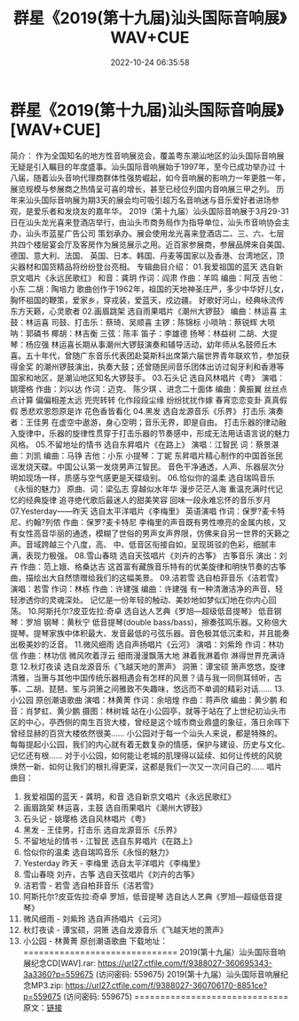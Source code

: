 ﻿---
title: 群星《2019(第十九届)汕头国际音响展》WAV+CUE
date: 2022-10-24 06:35:58
categories: 试音碟、非卖品、发烧碟
tags: 华语中文
---
# 群星《2019(第十九届)汕头国际音响展》[WAV+CUE]

简介：
作为全国知名的地方性音响展览会，覆盖粤东潮汕地区的汕头国际音响展无疑是引入瞩目的年度盛事。汕头国际音响展始于1997年，至今已成功举办过
十八届，随着汕头音响代理商群体性强势崛起，如今音响展的影响力一年更胜一年，展览规模与参展商之热情呈可喜的增长，甚至已经位列国内音响展三甲之列。
历年来汕头国际音响展为期3天的展会均可吸引超万名音响迷与音乐爱好者进场参观，是爱乐者和发烧友的嘉年华。
2019（第十九届）汕头国际音响展于3月29-31日在汕头龙光喜来登酒店举行，由汕头市商务局作为指导单位，汕头市音响协会主办，汕头市蓝星广告公司
策划承办。展会使用龙光喜来登酒店二、三、六、七层共四个楼层宴会厅及客房作为展览展示之用。近百家参展商，参展品牌来自美国、德国、意大利、法国、
英国、日本、韩国、丹麦等国家以及香港、台湾地区，顶尖器材和国货精品将纷纷登台亮相。
专辑曲目介绍：
01.我爱祖国的蓝天 选自新京文唱片《永远民歌红》
和音：龚玥
作词：阎肃
作曲：羊鸣
编曲：阿茂
吉他：小东
二胡：陶培力
歌曲创作于1962年，祖国的天地神圣庄严，多少中华好儿女，胸怀祖国的鞭策，爱家乡，穿戎装，爱蓝天，戍边疆。
好歌好河山，经典咏流传
东方天籁，心灵歌者
02.画眉跳架 选自雨果唱片《潮州大锣鼓》
编曲：林运喜
主鼓：林运喜
司鼓、打击乐：蔡琦、吴顺喜
主锣：陈锦标
小唢呐：蔡锐辉
大唢呐：郭磷书
椰胡：林吉衡
三弦：陈丰
笛子：李雄德
扬琴：林益树
二胡、大提琴：杨应强
林运喜长期从事潮州大锣鼓演奏和辅导活动，幼年师从名鼓师丘木喜。五十年代，曾随广东音乐代表团赴莫斯科出席第六届世界青年联欢节，参加获得金奖
的潮州锣鼓演出，执奏大鼓；还曾随民间音乐团体出访过匈牙利和香港等国家和地区，是潮汕地区知名大锣鼓手。
03.石头记 选自风林唱片《粤》
演唱：姚璎格
作曲：刘以达
作词：迈克、 陈少琪 、进念二十面体
编曲：黄振翼
丝丝点点计算 偏偏相差太远
兜兜转转 化作段段尘缘
纷纷扰扰作嫁 春宵恋恋变卦
真真假假 悉悲欢恩怨原是诈
花色香皆看化
04.黑发 选自龙源音乐《乐界》
打击乐
演奏者：王佳男
在虚空中遨游，身心空明；音乐无界，即是自由。
打击乐器的律动融入旋律中，乐器的旋律性贯穿于打击乐器的节奏感中，形成无法用话语言说的魅力风格。
05.不留地址的情书 选自东昇唱片《在路上》
演唱：江智民
词：蔡景湛
曲：刘凯
编曲：马铮
吉他：小东
小提琴：丁妮
东昇唱片精心制作的中国首张民谣发烧天碟。中国公认第一发烧男声江智民。
音色干净通透，人声、乐器层次分明如现场一样，质感与空气感更是天碟级别。
06.恰似你的温柔 选自瑞鸣音乐《永恒的魅力》
原曲、词：梁弘志
穿越似水年华
漫步茫茫人海
重温充满时代记忆的经典旋律
追寻绝代歌后最迷人的甜美笑容
回味一段永难忘怀的音乐岁月
07.Yesterday——昨天 选自太平洋唱片《李梅里》
英语演唱
作词：保罗?麦卡特尼、约翰?列侬
作曲：保罗?麦卡特尼
李梅里的声音既有男性嘹亮的金属内核，又有女性高音华丽的通透，模糊了世俗的男声女声界限，仿佛来自另一世界的天籁之声。音域跨越三个八度，高、
中、低音区衔接自如，呈现斑驳的色彩，细腻丰满，表现力极强。
08.雪山春晓 选自天弦唱片《刘卉的古筝》
古筝音乐
演出：刘卉
作曲：范上娥、格桑达吉
这首富有藏族音乐特有的优美旋律和明快节奏的古筝曲，描绘出大自然馈赠给我们的这幅美景。
09.洁若雪 选自柏菲音乐《洁若雪》
演唱：若雪
作词：林栋
作曲：许建强
编曲：许建强
有一种清澈洁净的声音、轻轻渗透你的灵魂深处。
记忆是一份年轻的触动、美妙地如梦似幻地在你内心回荡。
10.阿斯托尔?皮亚佐拉:奇卓 选自达人艺典《罗旭—超级低音提琴》
低音钢琴：罗旭
钢琴：黄秋宁
低音提琴(double
bass/bass)，擦奏弦鸣乐器。又称倍大提琴。提琴家族中体积最大、发音最低的弓弦乐器。音色极其低沉柔和，并且能奏出极美妙的泛音。
11.微风细雨
选自声扬唱片《云河》
演唱：刘紫玲
作词：林功信
作曲：林功信
微风吹着浮云
细雨漫漫飘落大地
淋着我淋着你
淋得世界充满诗意
12.秋灯夜读 选自龙源音乐《飞越天地的萧声》
洞箫：谭宝硕
箫声悠悠，旋律清雅，当箫与其他中国传统乐器相遇会有怎样的风景？请与我一同侧耳倾听，古筝、二胡、琵琶、笙与洞箫之间雅致不失趣味，悠远而不单调的精彩对话……
13.小公园 原创潮语歌曲
演唱：林黄菁
作词：余培煌
作曲：蒋声欣
编曲：黄少鹏
和音：肖梦虹、黄少鹏
摄图：林树城
站在小公园亭，就等于站在了上世纪初汕头市区的中心，亭西侧的南生百货大楼，曾经是这个城市商业鼎盛的象征，落日余晖下曾经显赫的百货大楼依然很美……
小公园对于每一个汕头人来说，都是特殊的。每每提起小公园，我们的内心就有着无数复杂的情感，保护与建设、历史与文化、记忆还有根……
对于小公园，如何能让老城的肌理得以延续、如何让传统的风貌焕然一新、如何让我们的根扎得更深，这都是我们一次又一次问自己的……
唱片曲目：
01. 我爱祖国的蓝天 - 龚玥，和音 选自新京文唱片《永远民歌红》
02. 画眉跳架 林运喜，主鼓 选自雨果唱片《潮州大锣鼓》
03. 石头记 - 姚璎格 选自风林唱片《粤》
04. 黑发 - 王佳男，打击乐 选自龙源音乐《乐界》
05. 不留地址的情书 - 江智民 选自东昇唱片《在路上》
06. 恰似你的温柔 选自瑞鸣音乐《永恒的魅力》
07. Yesterday 昨天 - 李梅里 选自太平洋唱片《李梅里》
08. 雪山春晓 刘卉，古筝 选自天弦唱片《刘卉的古筝》
09. 洁若雪 - 若雪 选自柏菲音乐《洁若雪》
10. 阿斯托尔?皮亚佐拉:奇卓 罗旭，低音提琴 选自达人艺典《罗旭—超级低音提琴》
11. 微风细雨 - 刘紫玲 选自声扬唱片《云河》
12. 秋灯夜读 - 谭宝硕，洞箫 选自龙源音乐《飞越天地的萧声》
13. 小公园 - 林黄菁 原创潮语歌曲
下载地址：
==============================
2019(第十九届）汕头国际音响展纪念CD[WAV].rar: https://url27.ctfile.com/f/9388027-360695343-3a3360?p=559675
(访问密码: 559675)
2019(第十九届）汕头国际音响展纪念MP3.zip: https://url27.ctfile.com/f/9388027-360706170-8851ce?p=559675
(访问密码: 559675)
==============================
原文：[链接](https://blog.sina.com.cn/s/blog_1647c7e760103100v.html)